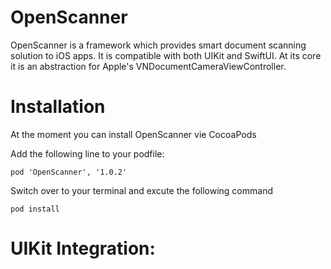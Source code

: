 # OpenScanner
OpenScanner is a framework which provides smart document scanning solution to iOS apps. It is compatible with both UIKit and SwiftUI. At its core it is an 
abstraction for Apple's VNDocumentCameraViewController. 

# Installation 

At the moment you can install OpenScanner vie CocoaPods 

Add the following line to your podfile: 
```
pod 'OpenScanner', '1.0.2' 
```
Switch over to your terminal and excute the following command

```
pod install
```

# UIKit Integration: 

```

```
